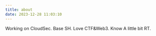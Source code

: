 ```yaml
---
title: about
date: 2023-12-28 11:03:10
---
```


Working on CloudSec.
Base SH.
Love CTF&Web3.
Know A little bit RT.
